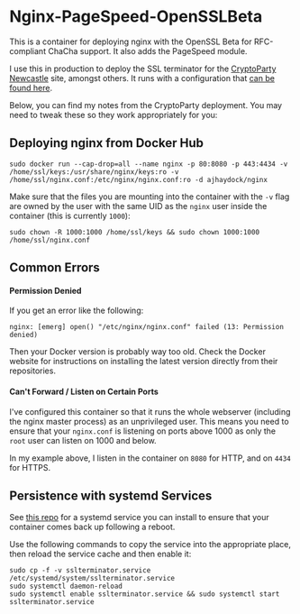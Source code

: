 # Nginx-PageSpeed-OpenSSLBeta
This is a container for deploying nginx with the OpenSSL Beta for RFC-compliant ChaCha support. It also adds the PageSpeed module.

I use this in production to deploy the SSL terminator for the [CryptoParty Newcastle](https://cryptopartynewcastle.org/) site, amongst others. It runs with a configuration that [can be found here](https://github.com/ORGNorthEast/CryptoParty-Newcastle/tree/master/cryptopartynewcastle.org/nginx%20SSL%20Terminator).

Below, you can find my notes from the CryptoParty deployment. You may need to tweak these so they work appropriately for you:

## Deploying nginx from Docker Hub
```
sudo docker run --cap-drop=all --name nginx -p 80:8080 -p 443:4434 -v /home/ssl/keys:/usr/share/nginx/keys:ro -v /home/ssl/nginx.conf:/etc/nginx/nginx.conf:ro -d ajhaydock/nginx
```

Make sure that the files you are mounting into the container with the `-v` flag are owned by the user with the same UID as the `nginx` user inside the container (this is currently `1000`):
```
sudo chown -R 1000:1000 /home/ssl/keys && sudo chown 1000:1000 /home/ssl/nginx.conf
```

## Common Errors
#### Permission Denied
If you get an error like the following:
```
nginx: [emerg] open() "/etc/nginx/nginx.conf" failed (13: Permission denied)
```
Then your Docker version is probably way too old. Check the Docker website for instructions on installing the latest version directly from their repositories.

#### Can't Forward / Listen on Certain Ports
I've configured this container so that it runs the whole webserver (including the nginx master process) as an unprivileged user. This means you need to ensure that your `nginx.conf` is listening on ports above 1000 as only the `root` user can listen on 1000 and below.

In my example above, I listen in the container on `8080` for HTTP, and on `4434` for HTTPS.

## Persistence with systemd Services
See [this repo](https://github.com/ORGNorthEast/CryptoParty-Newcastle/raw/master/cryptopartynewcastle.org/nginx%20SSL%20Terminator/nginx.conf) for a systemd service you can install to ensure that your container comes back up following a reboot.

Use the following commands to copy the service into the appropriate place, then reload the service cache and then enable it:
```
sudo cp -f -v sslterminator.service /etc/systemd/system/sslterminator.service
sudo systemctl daemon-reload
sudo systemctl enable sslterminator.service && sudo systemctl start sslterminator.service
```
